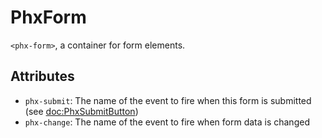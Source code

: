 # PhxForm

`<phx-form>`, a container for form elements.

## Attributes

- `phx-submit`: The name of the event to fire when this form is submitted (see <doc:PhxSubmitButton>)
- `phx-change`: The name of the event to fire when form data is changed
